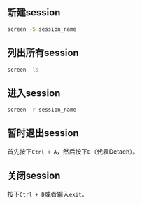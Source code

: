 ## 新建session

```bash
screen -S session_name
```

## 列出所有session

```bash
screen -ls
```

## 进入session

```bash
screen -r session_name
```

## 暂时退出session

首先按下`Ctrl + A`，然后按下`D`（代表Detach）。

## 关闭session

按下`Ctrl + D`或者输入`exit`。
